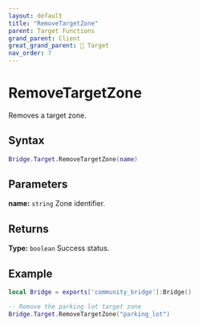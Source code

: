 ```yaml
---
layout: default
title: "RemoveTargetZone"
parent: Target Functions
grand_parent: Client
great_grand_parent: 🎯 Target
nav_order: 7
---
```


# RemoveTargetZone
Removes a target zone.

## Syntax

```lua
Bridge.Target.RemoveTargetZone(name)
```

## Parameters

**name:** `string`
Zone identifier.

## Returns

**Type:** `boolean`
Success status.

## Example

```lua
local Bridge = exports['community_bridge']:Bridge()

-- Remove the parking lot target zone
Bridge.Target.RemoveTargetZone("parking_lot")
```